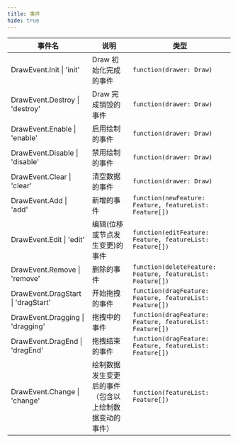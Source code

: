 ```yaml
---
title: 事件
hide: true
---
```


| 事件名                                 | 说明                                                   | 类型                                                       |
| -------------------------------------- | ------------------------------------------------------ | ---------------------------------------------------------- |
| DrawEvent.Init &#124; 'init'           | Draw 初始化完成的事件                                  | `function(drawer: Draw)`                                   |
| DrawEvent.Destroy &#124; 'destroy'     | Draw 完成销毁的事件                                    | `function(drawer: Draw)`                                   |
| DrawEvent.Enable &#124; 'enable'       | 启用绘制的事件                                         | `function(drawer: Draw)`                                   |
| DrawEvent.Disable &#124; 'disable'     | 禁用绘制的事件                                         | `function(drawer: Draw)`                                   |
| DrawEvent.Clear &#124; 'clear'         | 清空数据的事件                                         | `function(drawer: Draw)`                                   |
| DrawEvent.Add &#124; 'add'             | 新增的事件                                             | `function(newFeature: Feature, featureList: Feature[])`    |
| DrawEvent.Edit &#124; 'edit'           | 编辑(位移或节点发生变更)的事件                         | `function(editFeature: Feature, featureList: Feature[])`   |
| DrawEvent.Remove &#124; 'remove'       | 删除的事件                                             | `function(deleteFeature: Feature, featureList: Feature[])` |
| DrawEvent.DragStart &#124; 'dragStart' | 开始拖拽的事件                                         | `function(dragFeature: Feature, featureList: Feature[])`   |
| DrawEvent.Dragging &#124; 'dragging'   | 拖拽中的事件                                           | `function(dragFeature: Feature, featureList: Feature[])`   |
| DrawEvent.DragEnd &#124; 'dragEnd'     | 拖拽结束的事件                                         | `function(dragFeature: Feature, featureList: Feature[])`   |
| DrawEvent.Change &#124; 'change'       | 绘制数据发生变更后的事件（包含以上绘制数据变动的事件） | `function(featureList: Feature[])`                         |
